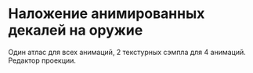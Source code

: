 # Наложение анимированных декалей на оружие 
 Один атлас для всех анимаций, 2 текстурных сэмпла для 4 анимаций. Редактор проекции.